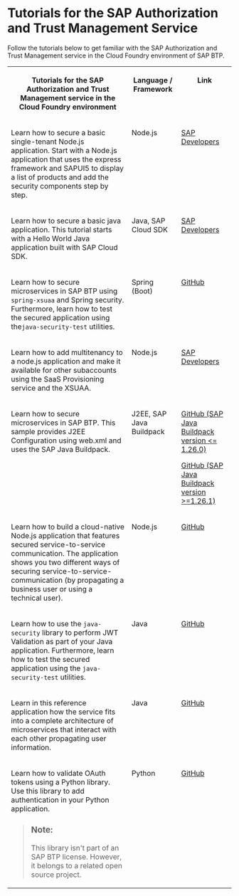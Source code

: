 <!-- loio902ae800c1d04c7388e407b7815e5cc8 -->

# Tutorials for the SAP Authorization and Trust Management Service

Follow the tutorials below to get familiar with the SAP Authorization and Trust Management service in the Cloud Foundry environment of SAP BTP.




<table>
<tr>
<th valign="top">

Tutorials for the SAP Authorization and Trust Management service in the Cloud Foundry environment

</th>
<th valign="top">

Language / Framework

</th>
<th valign="top">

Link

</th>
</tr>
<tr>
<td valign="top">

Learn how to secure a basic single-tenant Node.js application. Start with a Node.js application that uses the express framework and SAPUI5 to display a list of products and add the security components step by step.

</td>
<td valign="top">

Node.js

</td>
<td valign="top">

[SAP Developers](https://developers.sap.com/tutorials/cp-cf-security-xsuaa-create.html) 

</td>
</tr>
<tr>
<td valign="top">

Learn how to secure a basic java application. This tutorial starts with a Hello World Java application built with SAP Cloud SDK.

</td>
<td valign="top">

Java, SAP Cloud SDK

</td>
<td valign="top">

[SAP Developers](https://developers.sap.com/tutorials/s4sdk-secure-cloudfoundry.html) 

</td>
</tr>
<tr>
<td valign="top">

Learn how to secure microservices in SAP BTP using `spring-xsuaa` and Spring security. Furthermore, learn how to test the secured application using the`java-security-test` utilities.

</td>
<td valign="top">

Spring \(Boot\)

</td>
<td valign="top">

[GitHub](https://github.com/SAP/cloud-security-xsuaa-integration/tree/master/samples/spring-security-xsuaa-usage) 

</td>
</tr>
<tr>
<td valign="top">

Learn how to add multitenancy to a node.js application and make it available for other subaccounts using the SaaS Provisioning service and the XSUAA.

</td>
<td valign="top">

Node.js

</td>
<td valign="top">

[SAP Developers](https://developers.sap.com/tutorials/cp-cf-security-xsuaa-multi-tenant.html) 

</td>
</tr>
<tr>
<td valign="top">

Learn how to secure microservices in SAP BTP. This sample provides J2EE Configuration using web.xml and uses the SAP Java Buildpack.

</td>
<td valign="top">

J2EE, SAP Java Buildpack

</td>
<td valign="top">

[GitHub \(SAP Java Buildpack version <= 1.26.0\)](https://github.com/SAP/cloud-security-xsuaa-integration/tree/master/samples/sap-java-buildpack-api-usage)

[GitHub \(SAP Java Buildpack version \>=1.26.1\)](https://github.com/SAP/cloud-security-xsuaa-integration/tree/master/samples/java-security-usage)

</td>
</tr>
<tr>
<td valign="top">

Learn how to build a cloud-native Node.js application that features secured service-to-service communication. The application shows you two different ways of securing service-to-service-communication \(by propagating a business user or using a technical user\).

</td>
<td valign="top">

Node.js

</td>
<td valign="top">

[GitHub](https://github.com/SAP-samples/cloud-nodejs-oflm#readme) 

</td>
</tr>
<tr>
<td valign="top">

Learn how to use the `java-security` library to perform JWT Validation as part of your Java application. Furthermore, learn how to test the secured application using the `java-security-test` utilities.

</td>
<td valign="top">

Java

</td>
<td valign="top">

[GitHub](https://github.com/SAP/cloud-security-xsuaa-integration/tree/master/samples/java-security-usage) 

</td>
</tr>
<tr>
<td valign="top">

Learn in this reference application how the service fits into a complete architecture of microservices that interact with each other propagating user information.

</td>
<td valign="top">

Java

</td>
<td valign="top">

[GitHub](https://github.com/SAP-samples/cloud-espm-cloud-native#security-implementation) 

</td>
</tr>
<tr>
<td valign="top">

Learn how to validate OAuth tokens using a Python library. Use this library to add authentication in your Python application.

> ### Note:  
> This library isn't part of an SAP BTP license. However, it belongs to a related open source project.



</td>
<td valign="top">

Python

</td>
<td valign="top">

[GitHub](https://github.com/SAP/cloud-pysec) 

</td>
</tr>
</table>

